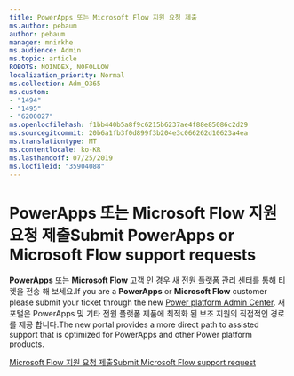 ```yaml
---
title: PowerApps 또는 Microsoft Flow 지원 요청 제출
ms.author: pebaum
author: pebaum
manager: mnirkhe
ms.audience: Admin
ms.topic: article
ROBOTS: NOINDEX, NOFOLLOW
localization_priority: Normal
ms.collection: Adm_O365
ms.custom:
- "1494"
- "1495"
- "6200027"
ms.openlocfilehash: f1bb440b5a8f9c6215b6237ae4f88e85086c2d29
ms.sourcegitcommit: 20b6a1fb3f0d899f3b204e3c066262d10623a4ea
ms.translationtype: MT
ms.contentlocale: ko-KR
ms.lasthandoff: 07/25/2019
ms.locfileid: "35904088"
---
```

# <a name="submit-powerapps-or-microsoft-flow-support-requests"></a><span data-ttu-id="32123-102">PowerApps 또는 Microsoft Flow 지원 요청 제출</span><span class="sxs-lookup"><span data-stu-id="32123-102">Submit PowerApps or Microsoft Flow support requests</span></span>

<span data-ttu-id="32123-103">**PowerApps** 또는 **Microsoft Flow** 고객 인 경우 새 [전원 플랫폼 관리 센터](https://admin.powerplatform.microsoft.com/support?newTicket&product=15819)를 통해 티켓을 전송 해 보세요.</span><span class="sxs-lookup"><span data-stu-id="32123-103">If you are a **PowerApps** or **Microsoft Flow** customer please submit your ticket through the new [Power platform Admin Center](https://admin.powerplatform.microsoft.com/support?newTicket&product=15819).</span></span> <span data-ttu-id="32123-104">새 포털은 PowerApps 및 기타 전원 플랫폼 제품에 최적화 된 보조 지원의 직접적인 경로를 제공 합니다.</span><span class="sxs-lookup"><span data-stu-id="32123-104">The new portal provides a more direct path to assisted support that is optimized for PowerApps and other Power platform products.</span></span>

[<span data-ttu-id="32123-105">Microsoft Flow 지원 요청 제출</span><span class="sxs-lookup"><span data-stu-id="32123-105">Submit Microsoft Flow support request</span></span>](https://admin.powerplatform.microsoft.com/support?newTicket&product=Flow)